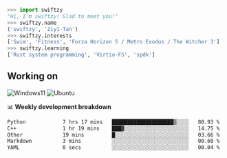 ```python
>>> import swiftzy
"Hi, I'm swiftzy! Glad to meet you!"
>>> swiftzy.name
('swiftzy', 'Ziy1-Tan')
>>> swiftzy.interests
['Swim', 'Fitness', 'Forza Horizon 5 / Metro Exodus / The Witcher 3']
>>> swiftzy.learning
['Rust system programming', 'Virtio-FS', 'spdk']
```

## Working on

![Windows11](https://img.shields.io/badge/Windows%2011-00adef?style=flat-square&logo=windows&logoColor=ffffff)
![Ubuntu](https://img.shields.io/badge/Ubuntu%20(WSL)-dd4814?style=flat-square&logo=ubuntu&logoColor=ffffff)

📊 **Weekly development breakdown**
<!--START_SECTION:waka-->

```txt
Python            7 hrs 17 mins   ████████████████████▒░░░░   80.93 %
C++               1 hr 19 mins    ███▓░░░░░░░░░░░░░░░░░░░░░   14.75 %
Other             19 mins         █░░░░░░░░░░░░░░░░░░░░░░░░   03.66 %
Markdown          3 mins          ░░░░░░░░░░░░░░░░░░░░░░░░░   00.60 %
YAML              0 secs          ░░░░░░░░░░░░░░░░░░░░░░░░░   00.04 %
```

<!--END_SECTION:waka-->
